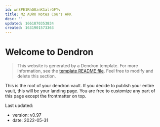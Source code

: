 ```yaml
---
id: wn8PE1RhG0znK1alrGFYv
title: M2 AURO Notes Cours ARK 
desc: ''
updated: 1661870353834
created: 1631901573363
---
```


# Welcome to Dendron

> This website is generated by a Dendron template. For more information, see the [template README file](https://github.com/dendronhq/template.publish.github-action/). Feel free to modify and delete this section.

This is the root of your dendron vault. If you decide to publish your entire vault, this will be your landing page. You are free to customize any part of this page except the frontmatter on top. 

Last updated: 
- version: v0.97
- date: 2022-05-31

